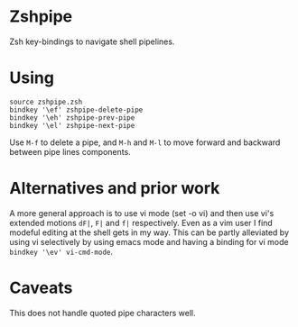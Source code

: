 # Zshpipe

Zsh key-bindings to navigate shell pipelines.

# Using

```
source zshpipe.zsh
bindkey '\ef' zshpipe-delete-pipe
bindkey '\eh' zshpipe-prev-pipe
bindkey '\el' zshpipe-next-pipe

```

Use `M-f` to delete a pipe, and `M-h` and `M-l` to move forward and backward between pipe lines components.

# Alternatives and prior work

A more general approach is to use vi mode (set -o vi) and then use vi's extended motions `dF|`, `F|` and `f|` respectively.
Even as a vim user I find modeful editing at the shell gets in my way. This can be partly alleviated by using  vi selectively by using emacs mode and having a binding for vi mode `bindkey '\ev' vi-cmd-mode`.

# Caveats

This does not handle quoted pipe characters well.

